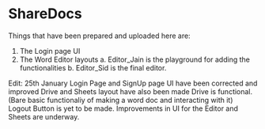 # ShareDocs
Things that have been prepared and uploaded here are:
1. The Login page UI
2. The Word Editor layouts
    a. Editor_Jain is the playground for adding the functionalities
    b. Editor_Sid is the final editor.

Edit: 25th January
Login Page and SignUp page UI have been corrected and improved
Drive and Sheets layout have also been made
Drive is functional. (Bare basic functionaliy of making a word doc and interacting with it)
Logout Button is yet to be made.
Improvements in UI for the Editor and Sheets are underway.